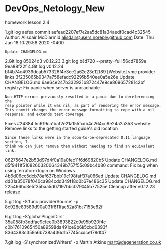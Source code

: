 # DevOps_Netology_New
homework
lesson 2.4


1.git log aefea
commit aefead2207ef7e2aa5dc81a34aedf0cad4c32545
Author: Alisdair McDiarmid <alisdair@users.noreply.github.com>
Date:   Thu Jun 18 10:29:58 2020 -0400

    Update CHANGELOG.md
2.Git log 85024d3
v0.12.23
3.git log b8d720 --pretty=full 
56cd7859e     9ea88f22f
4.Git log v0.12.24 
b14b74c4939dcab573326f4e3ee2a62e23e12f89  [Website] vmc provider links
3f235065b9347a758efadc92295b540ee0a5e26e  Update CHANGELOG.md
6ae64e247b332925b872447e9ce869657281c2bf   registry: Fix panic when server is unreachable
    
    Non-HTTP errors previously resulted in a panic due to dereferencing the
    resp pointer while it was nil, as part of rendering the error message.
    This commit changes the error message formatting to cope with a nil
    response, and extends test coverage.
 Fixes #24384
5c619ca1baf2e21a155fcdb4c264cc9e24a2a353  website: Remove links to the getting started guide's old location
    
    Since these links were in the soon-to-be-deprecated 0.11 language section, I
    think we can just remove them without needing to find an equivalent link.
06275647e2b53d97d4f0a19a0fec11f6d69820b5  Update CHANGELOG.md
d5f9411f5108260320064349b757f55c09bc4b80  command: Fix bug when using terraform login on Windows
4b6d06cc5dcb78af637bbb19c198faff37a066ed  Update CHANGELOG.md
dd01a35078f040ca984cdd349f18d0b67e486c35  Update CHANGELOG.md
225466bc3e5f35baa5d07197bbc079345b77525e  Cleanup after v0.12.23 release


5.git log -S'func providerSource' -p
8c928e83589d90a031f811fae52a81be7153e82f

6.git log -S'globalPluginDirs'   
35a058fb3ddfae9cfee0b3893822c9a95b920f4c
c0b17610965450a89598da491ce9b6b5cbd6393f
8364383c359a6b738a436d1b7745ccdce178df47

7.git log -S'synchronizedWriters' -p
Martin Atkins <mart@degeneration.co.uk>

